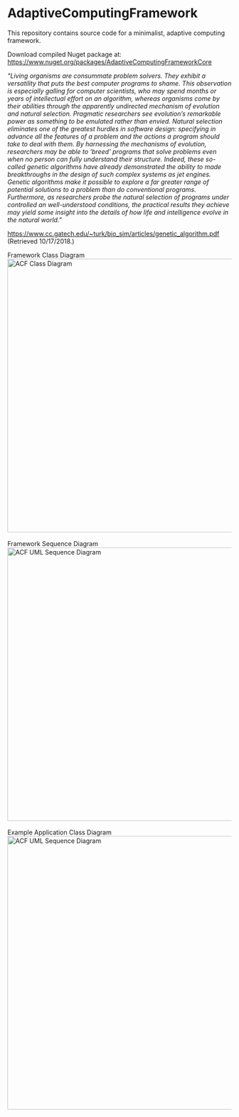 # AdaptiveComputingFramework
This repository contains source code for a minimalist, adaptive computing framework.

Download compiled Nuget package at: https://www.nuget.org/packages/AdaptiveComputingFrameworkCore

<i>"Living organisms are consummate problem solvers. They exhibit a versatility that puts the best computer programs to shame. This observation is
especially galling for computer scientists, who may spend months or years of intellectual effort on an algorithm, whereas organisms come by their abilities
through the apparently undirected mechanism of evolution and natural selection.
Pragmatic researchers see evolution’s remarkable power as something to be emulated rather than envied. Natural selection eliminates one of the greatest
hurdles in software design: specifying in advance all the features of a problem and the actions a program should take to deal with them. By harnessing the
mechanisms of evolution, researchers may be able to 'breed' programs that solve problems even when no person can fully understand their structure.
Indeed, these so-called genetic algorithms have already demonstrated the ability to made breakthroughs in the design of such complex systems as jet
engines. 
Genetic algorithms make it possible to explore a far greater range of potential solutions to a problem than do conventional programs. Furthermore, as
researchers probe the natural selection of programs under controlled an well-understood conditions, the practical results they achieve may yield some
insight into the details of how life and intelligence evolve in the natural world."</i> 

https://www.cc.gatech.edu/~turk/bio_sim/articles/genetic_algorithm.pdf (Retrieved 10/17/2018.)

Framework Class Diagram<br/>
<img width="613" alt="ACF Class Diagram" src="https://github.com/rperez-rosario/AdaptiveComputingFramework/assets/24212098/9658fc7c-6e0d-47be-8956-e09e3e0edad5">
<br/><br/>
Framework Sequence Diagram<br/>
<img width="613" alt="ACF UML Sequence Diagram" src="https://github.com/rperez-rosario/AdaptiveComputingFramework/assets/24212098/8a0a1f98-191b-4cce-8731-475f24a71c5e">
<br/><br/>
Example Application Class Diagram<br/>
<img width="613" alt="ACF UML Sequence Diagram" src="https://github.com/rperez-rosario/AdaptiveComputingFramework/assets/24212098/5e8bf984-8cfc-4f48-a015-f9910e67a553">
